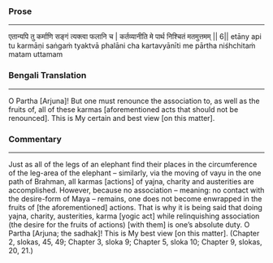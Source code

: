### Prose 
 --- 
एतान्यपि तु कर्माणि सङ्गं त्यक्त्वा फलानि च |
कर्तव्यानीति मे पार्थ निश्चितं मतमुत्तमम् || 6||
etāny api tu karmāṇi saṅgaṁ tyaktvā phalāni cha
kartavyānīti me pārtha niśhchitaṁ matam uttamam

### Bengali Translation 
 --- 
O Partha [Arjuna]! But one must renounce the association to, as well as the fruits of, all of these karmas [aforementioned acts that should not be renounced]. This is My certain and best view [on this matter].

### Commentary 
 --- 
Just as all of the legs of an elephant find their places in the circumference of the leg-area of the elephant – similarly, via the moving of vayu in the one path of Brahman, all karmas [actions] of yajna, charity and austerities are accomplished. However, because no association – meaning: no contact with the desire-form of Maya – remains, one does not become enwrapped in the fruits of [the aforementioned] actions. That is why it is being said that doing yajna, charity, austerities, karma [yogic act] while relinquishing association (the desire for the fruits of actions) [with them] is one’s absolute duty. O Partha [Arjuna; the sadhak]! This is My best view [on this matter]. (Chapter 2, slokas, 45, 49; Chapter 3, sloka 9; Chapter 5, sloka 10; Chapter 9, slokas, 20, 21.)